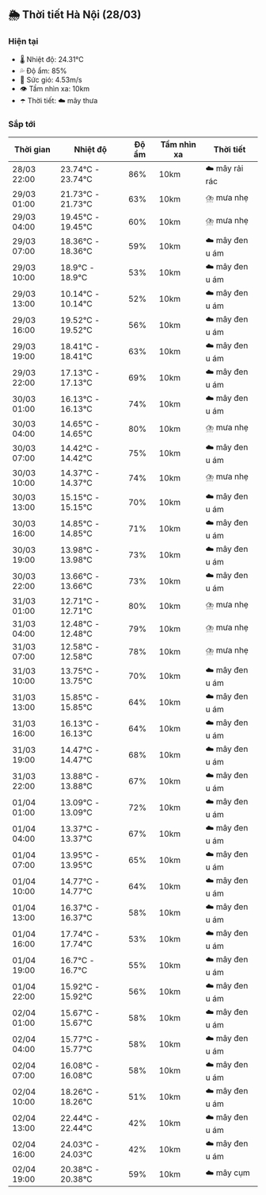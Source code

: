## 🌦️ Thời tiết Hà Nội (28/03)

### Hiện tại

- 🌡️ Nhiệt độ: 24.31℃
- 💦 Độ ẩm: 85%
- 💨 Sức gió: 4.53m/s
- 👁️ Tầm nhìn xa: 10km
- ☂️ Thời tiết: ☁️ mây thưa

### Sắp tới

| Thời gian | Nhiệt độ | Độ ẩm | Tầm nhìn xa | Thời tiết |
| --- | --- | --- | --- | --- |
| 28/03 22:00 | 23.74℃ - 23.74℃ | 86% | 10km | ☁️ mây rải rác |
| 29/03 01:00 | 21.73℃ - 21.73℃ | 63% | 10km | ⛈️ mưa nhẹ |
| 29/03 04:00 | 19.45℃ - 19.45℃ | 60% | 10km | ⛈️ mưa nhẹ |
| 29/03 07:00 | 18.36℃ - 18.36℃ | 59% | 10km | ☁️ mây đen u ám |
| 29/03 10:00 | 18.9℃ - 18.9℃ | 53% | 10km | ☁️ mây đen u ám |
| 29/03 13:00 | 10.14℃ - 10.14℃ | 52% | 10km | ☁️ mây đen u ám |
| 29/03 16:00 | 19.52℃ - 19.52℃ | 56% | 10km | ☁️ mây đen u ám |
| 29/03 19:00 | 18.41℃ - 18.41℃ | 63% | 10km | ☁️ mây đen u ám |
| 29/03 22:00 | 17.13℃ - 17.13℃ | 69% | 10km | ☁️ mây đen u ám |
| 30/03 01:00 | 16.13℃ - 16.13℃ | 74% | 10km | ☁️ mây đen u ám |
| 30/03 04:00 | 14.65℃ - 14.65℃ | 80% | 10km | ⛈️ mưa nhẹ |
| 30/03 07:00 | 14.42℃ - 14.42℃ | 75% | 10km | ☁️ mây đen u ám |
| 30/03 10:00 | 14.37℃ - 14.37℃ | 74% | 10km | ⛈️ mưa nhẹ |
| 30/03 13:00 | 15.15℃ - 15.15℃ | 70% | 10km | ☁️ mây đen u ám |
| 30/03 16:00 | 14.85℃ - 14.85℃ | 71% | 10km | ☁️ mây đen u ám |
| 30/03 19:00 | 13.98℃ - 13.98℃ | 73% | 10km | ☁️ mây đen u ám |
| 30/03 22:00 | 13.66℃ - 13.66℃ | 73% | 10km | ☁️ mây đen u ám |
| 31/03 01:00 | 12.71℃ - 12.71℃ | 80% | 10km | ⛈️ mưa nhẹ |
| 31/03 04:00 | 12.48℃ - 12.48℃ | 79% | 10km | ⛈️ mưa nhẹ |
| 31/03 07:00 | 12.58℃ - 12.58℃ | 78% | 10km | ⛈️ mưa nhẹ |
| 31/03 10:00 | 13.75℃ - 13.75℃ | 70% | 10km | ☁️ mây đen u ám |
| 31/03 13:00 | 15.85℃ - 15.85℃ | 64% | 10km | ☁️ mây đen u ám |
| 31/03 16:00 | 16.13℃ - 16.13℃ | 64% | 10km | ☁️ mây đen u ám |
| 31/03 19:00 | 14.47℃ - 14.47℃ | 68% | 10km | ☁️ mây đen u ám |
| 31/03 22:00 | 13.88℃ - 13.88℃ | 67% | 10km | ☁️ mây đen u ám |
| 01/04 01:00 | 13.09℃ - 13.09℃ | 72% | 10km | ☁️ mây đen u ám |
| 01/04 04:00 | 13.37℃ - 13.37℃ | 67% | 10km | ☁️ mây đen u ám |
| 01/04 07:00 | 13.95℃ - 13.95℃ | 65% | 10km | ☁️ mây đen u ám |
| 01/04 10:00 | 14.77℃ - 14.77℃ | 64% | 10km | ☁️ mây đen u ám |
| 01/04 13:00 | 16.37℃ - 16.37℃ | 58% | 10km | ☁️ mây đen u ám |
| 01/04 16:00 | 17.74℃ - 17.74℃ | 53% | 10km | ☁️ mây đen u ám |
| 01/04 19:00 | 16.7℃ - 16.7℃ | 55% | 10km | ☁️ mây đen u ám |
| 01/04 22:00 | 15.92℃ - 15.92℃ | 56% | 10km | ☁️ mây đen u ám |
| 02/04 01:00 | 15.67℃ - 15.67℃ | 58% | 10km | ☁️ mây đen u ám |
| 02/04 04:00 | 15.77℃ - 15.77℃ | 58% | 10km | ☁️ mây đen u ám |
| 02/04 07:00 | 16.08℃ - 16.08℃ | 58% | 10km | ☁️ mây đen u ám |
| 02/04 10:00 | 18.26℃ - 18.26℃ | 51% | 10km | ☁️ mây đen u ám |
| 02/04 13:00 | 22.44℃ - 22.44℃ | 42% | 10km | ☁️ mây đen u ám |
| 02/04 16:00 | 24.03℃ - 24.03℃ | 42% | 10km | ☁️ mây đen u ám |
| 02/04 19:00 | 20.38℃ - 20.38℃ | 59% | 10km | ☁️ mây cụm |
